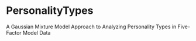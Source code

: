 # PersonalityTypes

A Gaussian Mixture Model Approach to Analyzing Personality Types in Five-Factor Model Data
